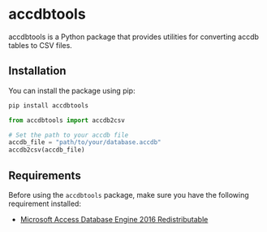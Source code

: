 # accdbtools

accdbtools is a Python package that provides utilities for converting accdb tables to CSV files.

## Installation

You can install the package using pip:

```bash
pip install accdbtools
```
```python
from accdbtools import accdb2csv

# Set the path to your accdb file
accdb_file = "path/to/your/database.accdb"
accdb2csv(accdb_file)
```
## Requirements

Before using the `accdbtools` package, make sure you have the following requirement installed:

- [Microsoft Access Database Engine 2016 Redistributable](https://www.microsoft.com/en-US/download/details.aspx?id=54920)